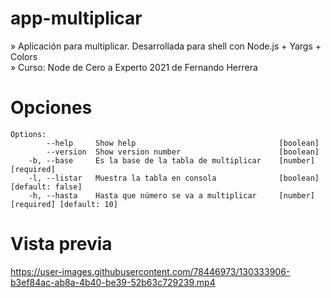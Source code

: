 # app-multiplicar

» Aplicación para multiplicar. Desarrollada para shell con Node.js + Yargs + Colors<br/>
» Curso: Node de Cero a Experto 2021 de Fernando Herrera

# Opciones
```
Options:
        --help     Show help                                [boolean]
        --version  Show version number                      [boolean]  
    -b, --base     Es la base de la tabla de multiplicar    [number] [required]  
    -l, --listar   Muestra la tabla en consola              [boolean] [default: false]  
    -h, --hasta    Hasta que número se va a multiplicar     [number] [required] [default: 10]
```

# Vista previa


https://user-images.githubusercontent.com/78446973/130333906-b3ef84ac-ab8a-4b40-be39-52b63c729239.mp4




